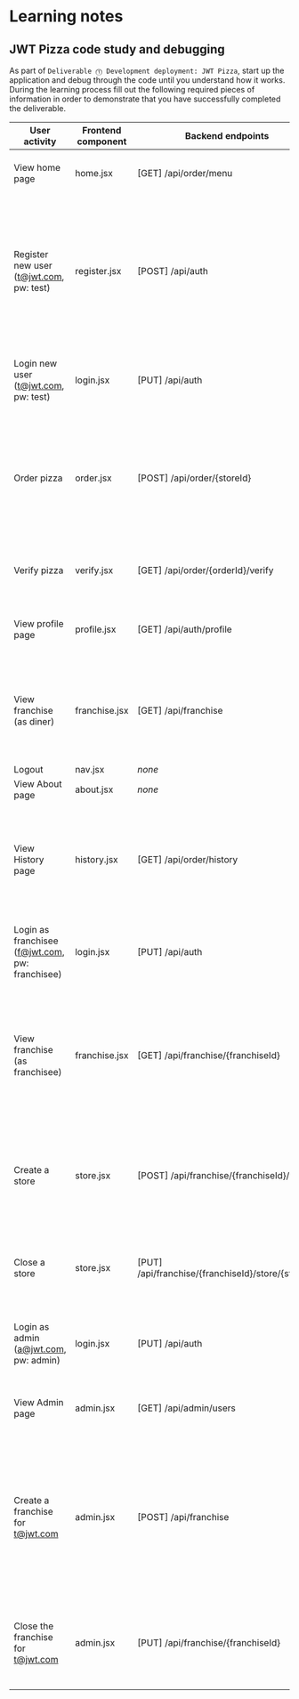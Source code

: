 # Learning notes

## JWT Pizza code study and debugging

As part of `Deliverable ⓵ Development deployment: JWT Pizza`, start up the application and debug through the code until you understand how it works. During the learning process fill out the following required pieces of information in order to demonstrate that you have successfully completed the deliverable.

| User activity | Frontend component | Backend endpoints | Database SQL |
|--------------|-------------------|-------------------|--------------|
| View home page | home.jsx | [GET] /api/order/menu | SELECT * FROM menu WHERE status = 'active'; SELECT * FROM store WHERE status = 'open' |
| Register new user (t@jwt.com, pw: test) | register.jsx | [POST] /api/auth | BEGIN; SELECT * FROM user WHERE email = ?; INSERT INTO user (name, email, password, status, createdAt, updatedAt) VALUES (?, ?, ?, 'active', NOW(), NOW()); INSERT INTO userRole (userId, role, objectId, createdAt, updatedAt) VALUES (LAST_INSERT_ID(), 'diner', NULL, NOW(), NOW()); COMMIT |
| Login new user (t@jwt.com, pw: test) | login.jsx | [PUT] /api/auth | SELECT id, name, email, password, status FROM user WHERE email = ? AND status = 'active'; SELECT role, objectId FROM userRole WHERE userId = ? |
| Order pizza | order.jsx | [POST] /api/order/{storeId} | BEGIN; SELECT * FROM store WHERE id = ? AND status = 'open'; INSERT INTO orders (userId, storeId, menuId, price, status, createdAt, updatedAt) VALUES (?, ?, ?, ?, 'pending', NOW(), NOW()); UPDATE store SET revenue = revenue + ? WHERE id = ?; COMMIT |
| Verify pizza | verify.jsx | [GET] /api/order/{orderId}/verify | SELECT o.*, m.title, m.description FROM orders o JOIN menu m ON o.menuId = m.id WHERE o.id = ? |
| View profile page | profile.jsx | [GET] /api/auth/profile | SELECT id, name, email, status FROM user WHERE id = ?; SELECT role, objectId FROM userRole WHERE userId = ? |
| View franchise (as diner) | franchise.jsx | [GET] /api/franchise | SELECT f.*, GROUP_CONCAT(DISTINCT u.name) as admins FROM franchise f LEFT JOIN franchiseAdmin fa ON f.id = fa.franchiseId LEFT JOIN user u ON fa.userId = u.id WHERE f.status = 'open' GROUP BY f.id |
| Logout | nav.jsx | *none* | *none* |
| View About page | about.jsx | *none* | *none* |
| View History page | history.jsx | [GET] /api/order/history | SELECT o.*, m.title, s.name as storeName, f.name as franchiseName FROM orders o JOIN menu m ON o.menuId = m.id JOIN store s ON o.storeId = s.id JOIN franchise f ON s.franchiseId = f.id WHERE o.userId = ? ORDER BY o.createdAt DESC |
| Login as franchisee (f@jwt.com, pw: franchisee) | login.jsx | [PUT] /api/auth | SELECT id, name, email, password, status FROM user WHERE email = ? AND status = 'active'; SELECT role, objectId FROM userRole WHERE userId = ? |
| View franchise (as franchisee) | franchise.jsx | [GET] /api/franchise/{franchiseId} | SELECT f.*, GROUP_CONCAT(DISTINCT u.name) as admins FROM franchise f LEFT JOIN franchiseAdmin fa ON f.id = fa.franchiseId LEFT JOIN user u ON fa.userId = u.id WHERE f.id = ? GROUP BY f.id; SELECT * FROM store WHERE franchiseId = ? AND status != 'deleted' ORDER BY createdAt DESC |
| Create a store | store.jsx | [POST] /api/franchise/{franchiseId}/store | BEGIN; SELECT * FROM franchise WHERE id = ? AND status = 'open'; INSERT INTO store (franchiseId, name, status, revenue, createdAt, updatedAt) VALUES (?, ?, 'open', 0, NOW(), NOW()); COMMIT |
| Close a store | store.jsx | [PUT] /api/franchise/{franchiseId}/store/{storeId} | BEGIN; SELECT * FROM franchise WHERE id = ? AND status = 'open'; UPDATE store SET status = 'closed', updatedAt = NOW() WHERE id = ? AND franchiseId = ?; COMMIT |
| Login as admin (a@jwt.com, pw: admin) | login.jsx | [PUT] /api/auth | SELECT id, name, email, password, status FROM user WHERE email = ? AND status = 'active'; SELECT role, objectId FROM userRole WHERE userId = ? |
| View Admin page | admin.jsx | [GET] /api/admin/users | SELECT u.*, GROUP_CONCAT(r.role) as roles FROM user u LEFT JOIN userRole r ON u.id = r.userId GROUP BY u.id |
| Create a franchise for t@jwt.com | admin.jsx | [POST] /api/franchise | BEGIN; SELECT id FROM user WHERE email = ? AND status = 'active'; INSERT INTO franchise (name, status, createdAt, updatedAt) VALUES (?, 'open', NOW(), NOW()); INSERT INTO franchiseAdmin (franchiseId, userId, createdAt, updatedAt) VALUES (LAST_INSERT_ID(), ?, NOW(), NOW()); COMMIT |
| Close the franchise for t@jwt.com | admin.jsx | [PUT] /api/franchise/{franchiseId} | BEGIN; UPDATE store SET status = 'closed', updatedAt = NOW() WHERE franchiseId = ?; UPDATE franchise SET status = 'closed', updatedAt = NOW() WHERE id = ?; COMMIT |
